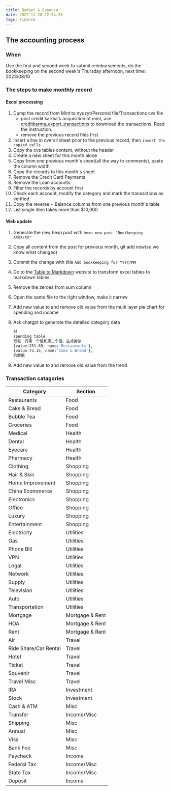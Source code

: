 ```yaml
---
title: Budget & Expense
date: 2022-11-20 22:54:23
tags: Finance
---
```


## The accounting process

### When

Use the first and second week to submit reimbursements, do the bookkeeping on the second week's Thursday afternoon, next time: 2023/08/10

### The steps to make monthly record

#### Excel processing

1. Dump the record from Mint to nyuzyt/Personal file/Transactions cvs file
    * post credit karma's acquisition of mint, use [creditkarma_export_transactions](https://github.com/mmrobins/creditkarma_export_transactions) to download the transactions. Read the instruction.
    * remove the previous record files first
1. Insert a line in overall sheet prior to the previous record, then `insert the copied cells`
1. Copy the cvs tables content, without the header
1. Create a new sheet for this month alone
1. Copy from one previous month's sheet(all the way to comments), paste the column width
1. Copy the records to this month's sheet
1. Remove the Credit Card Payments
1. Remove the Loan accounts
1. Filter the records by account first
1. Check each account, modify the category and mark the transactions as verified
1. Copy the reverse ~ Balance columns from one previous month's table
1. List single item takes more than $10,000

#### Web update

1. Generate the new hexo post with `hexo new post "Bookkeeping - XXXX/XX"`
1. Copy all content from the post for previous month, git add now(so we know what changed)
1. Commit the change with title `Add bookkeeping for YYYY/MM`
1. Go to the [Table to Markdown](https://tabletomarkdown.com/convert-spreadsheet-to-markdown/) website to transform excel tables to markdown tables
1. Remove the zeroes from sum column
1. Open the same file to the right window, make it narrow
1. Add new value to and remove old value from the multi layer pie chart for spending and income
1. Ask chatgpt to generate the detailed category data

    ```bash
    对
    spending table
    取每一行第一个值和第二个值，生成类似
    {value:251.69, name:'Restaurants'},
    {value:73.15, name:'Cake & Bread'},
    的数据
    ```

1. Add new value to and remove old value from the trend

### Transaction catagories

| Category              | Section         |
| ----------------      | --------------- |
| Restaurants           | Food            |
| Cake & Bread          | Food            |
| Bubble Tea            | Food            |
| Groceries             | Food            |
| Medical               | Health          |
| Dental                | Health          |
| Eyecare               | Health          |
| Pharmacy              | Health          |
| Clothing              | Shopping        |
| Hair & Skin           | Shopping        |
| Home Improvement      | Shopping        |
| China Ecommerce       | Shopping        |
| Electronics           | Shopping        |
| Office                | Shopping        |
| Luxury                | Shopping        |
| Entertainment         | Shopping        |
| Electricity           | Utilities       |
| Gas                   | Utilities       |
| Phone Bill            | Utilities       |
| VPN                   | Utilities       |
| Legal                 | Utilities       |
| Network               | Utilities       |
| Supply                | Utilities       |
| Television            | Utilities       |
| Auto                  | Utilities       |
| Transportation        | Utilities       |
| Mortgage              | Mortgage & Rent |
| HOA                   | Mortgage & Rent |
| Rent                  | Mortgage & Rent |
| Air                   | Travel          |
| Ride Share/Car Rental | Travel          |
| Hotel                 | Travel          |
| Ticket                | Travel          |
| Souvenir              | Travel          |
| Travel Misc           | Travel          |
| IRA                   | Investment      |
| Stock                 | Investment      |
| Cash & ATM            | Misc            |
| Transfer              | Income/Misc     |
| Shipping              | Misc            |
| Annual                | Misc            |
| Visa                  | Misc            |
| Bank Fee              | Misc            |
| Paycheck              | Income          |
| Federal Tax           | Income/Misc     |
| State Tax             | Income/Misc     |
| Deposit               | Income          |
